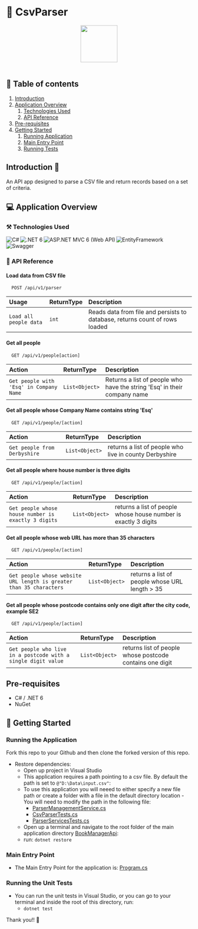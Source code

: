 # :page_with_curl: CsvParser

<div id="header" align="center">
  <img src="https://media.giphy.com/media/vXZJBKjb0UtpFWzvpQ/giphy.gif" width="100"/> 
</div>
</br>

## :link: Table of contents
1. [Introduction](#introduction)
2. [Application Overview](#applicationOverview)
   1. [Technologies Used](#technologiesUsed)
   2. [API Reference](#APIReference)
3. [Pre-requisites](#prerequisites)
4. [Getting Started](#gettingStarted)
   1. [Running Application](#runningapplication)
   2. [Main Entry Point](#mainentrypoint)
   3. [Running Tests](#runningtests)



## Introduction :wave: <a name="introduction"></a>
An API app designed to parse a CSV file and return records based on a set of criteria. 

## :computer: Application Overview <a name="applicationOverview"></a>

### ⚒️ Technologies Used <a name="technologiesUsed"></a>

<div>
<img align="left" alt="C#" title="C-Sharp" src="https://img.shields.io/badge/C%23-239120?style=for-the-badge&logo=c-sharp&logoColor=white" />
<img align="left" alt=".NET 6" title=".NET 6" src="https://img.shields.io/badge/.NET-512BD4?style=for-the-badge&logo=dotnet&logoColor=white" />
<img align="left" alt="ASP.NET MVC 6 (Web API)" title="ASP.NET MVC 6 (Web API)" src="https://img.shields.io/badge/-ASP.NET%20Core-fff?style=for-the-badge&logo=.net&logoColor=blue" />
<img align="left" alt="EntityFramework" title="MS EntityFramework Core 6" src="https://img.shields.io/badge/-Entity_Framework_Core-fff?style=for-the-badge&logo=Microsoft&logoColor=0078D7" />
  <img align="left" alt="Swagger"  src="https://img.shields.io/badge/-Swagger-%23Clojure?style=for-the-badge&logo=swagger&logoColor=white" />
</div>
</br></br>

### 🔄 API Reference <a name="APIReference"></a>

#### Load data from CSV file

```http
  POST /api/v1/parser
```

| Usage                  | ReturnType | Description                                                                 |
| :----------------------| :----------| :---------------------------------------------------------------------------|
| `Load all people data` | `int`      | Reads data from file and persists to database, returns count of rows loaded |

#### Get all people

```http
  GET /api/v1/people[action]
```

| Action                                  | ReturnType     | Description                                                              |
| :-------------------------------------  | :--------------| :------------------------------------------------------------------------|
| `Get people with 'Esq' in Company Name` | `List<Object>` | Returns a list of people who have the string 'Esq' in their company name |

#### Get all people whose Company Name contains string 'Esq'

```http
  GET /api/v1/people/[action]
```

| Action                          | ReturnType     | Description                                                       |
| :------------------------------ | :--------------| :-----------------------------------------------------------------|
| `Get people from Derbyshire`    | `List<Object>` | returns a list of people who live in county Derbyshire            |

#### Get all people where house number is three digits

```http
  GET /api/v1/people/[action]
```

| Action                                              | ReturnType    | Description                                                       |
| :---------------------------------------------------| :-------------| :-----------------------------------------------------------------|
| `Get people whose house number is exactly 3 digits` | `List<Object>`| returns a list of people whose house number is exactly 3 digits   |

#### Get all people whose web URL has more than 35 characters

```http
  GET /api/v1/people/[action]
```

| Action                                                              | ReturnType    | Description                                                       |
| :-------------------------------------------------------------------| :-------------| :-----------------------------------------------------------------|
| `Get people whose website URL length is greater than 35 characters` | `List<Object>`| returns a list of people whose URL length > 35                    |

#### Get all people whose postcode contains only one digit after the city code, example SE2

```http
  GET /api/v1/people/[action]
```

| Action                                                        | ReturnType    | Description                                                       |
| :-------------------------------------------------------------| :-------------| :-----------------------------------------------------------------|
| `Get people who live in a postcode with a single digit value` | `List<Object>`| returns list of people whose postcode contains one digit          |


## Pre-requisites <a name="prerequisites"></a>

* C# / .NET 6
* NuGet

## 🔀 Getting Started <a name="gettingStarted"></a>

### Running the Application <a name="runningapplication"></a>

Fork this repo to your Github and then clone the forked version of this repo.

- Restore dependencies:
	- Open up project in Visual Studio
	- This application requires a path pointing to a csv file. By default the path is set to `@"D:\Data\input.csv"`:
	 -  To use this application you will neeed to either specify a new file path or create a folder with a file in the default directory location
	  - You will need to modify the path in the following file:
	    * [ParserManagementService.cs](./CsvParser/CsvParserApp/ParserManagementService.cs)
	    * [CsvParserTests.cs](./CsvParser/CsvParserAppTests/CsvParserTests/CsvParserTests.cs)
	    * [ParserServicesTests.cs](./CsvParser/CsvParserAppTests/CsvParserTests/ParserServicesTests.cs)
	- Open up a terminal and navigate to the root folder of the main application directory [BookManagerApi](./BookManagerApi):
	 - run: `dotnet restore`

### Main Entry Point <a name="mainentrypoint"></a>
- The Main Entry Point for the application is: [Program.cs](./BookManagerApi/Program.cs)

### Running the Unit Tests <a name="runningtests"></a>

- You can run the unit tests in Visual Studio, or you can go to your terminal and inside the root of this directory, run:
  - `dotnet test`

Thank you!! 👋

